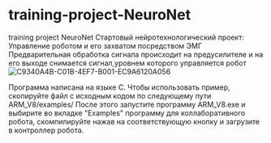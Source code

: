 # training-project-NeuroNet
training project NeuroNet 
Стартовый нейротехнологический проект: Управление роботом и его захватом посредством ЭМГ
Предварительная обработка сигнала происходит на предусилителе и на его выходе снимается сигнал,уровнем которого управляется робот
![C9340A4B-C01B-4EF7-B001-EC9A6120A056](https://user-images.githubusercontent.com/73754919/219969679-9be30bed-8365-4e1a-a201-0abad4adc9bc.jpeg)

Программа написана на языке С. Чтобы использовать пример, скопируйте файл с исходным кодом по следующему пути ARM_V8/examples/ После этого запустите программу ARM_V8.exe и выбирите во вкладке "Examples" программу для коллаборативного робота, скомпилируйте нажав на соответствующую кнопку и загрузите в контроллер робота.
